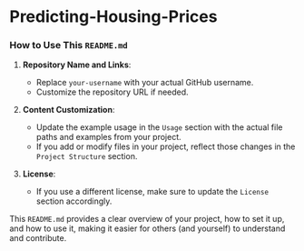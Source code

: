 # Predicting-Housing-Prices


### How to Use This `README.md`

1. **Repository Name and Links**:
   - Replace `your-username` with your actual GitHub username.
   - Customize the repository URL if needed.

2. **Content Customization**:
   - Update the example usage in the `Usage` section with the actual file paths and examples from your project.
   - If you add or modify files in your project, reflect those changes in the `Project Structure` section.

3. **License**:
   - If you use a different license, make sure to update the `License` section accordingly.

This `README.md` provides a clear overview of your project, how to set it up, and how to use it, making it easier for others (and yourself) to understand and contribute.
